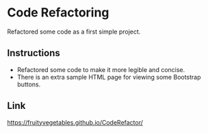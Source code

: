 # Code Refactoring

Refactored some code as a first simple project.

## Instructions

* Refactored some code to make it more legible and concise.
* There is an extra sample HTML page for viewing some Bootstrap buttons.

## Link

https://fruityvegetables.github.io/CodeRefactor/
